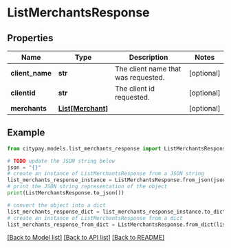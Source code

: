 # ListMerchantsResponse


## Properties

Name | Type | Description | Notes
------------ | ------------- | ------------- | -------------
**client_name** | **str** | The client name that was requested. | [optional] 
**clientid** | **str** | The client id requested. | [optional] 
**merchants** | [**List[Merchant]**](Merchant.md) |  | [optional] 

## Example

```python
from citypay.models.list_merchants_response import ListMerchantsResponse

# TODO update the JSON string below
json = "{}"
# create an instance of ListMerchantsResponse from a JSON string
list_merchants_response_instance = ListMerchantsResponse.from_json(json)
# print the JSON string representation of the object
print(ListMerchantsResponse.to_json())

# convert the object into a dict
list_merchants_response_dict = list_merchants_response_instance.to_dict()
# create an instance of ListMerchantsResponse from a dict
list_merchants_response_from_dict = ListMerchantsResponse.from_dict(list_merchants_response_dict)
```
[[Back to Model list]](../README.md#documentation-for-models) [[Back to API list]](../README.md#documentation-for-api-endpoints) [[Back to README]](../README.md)


